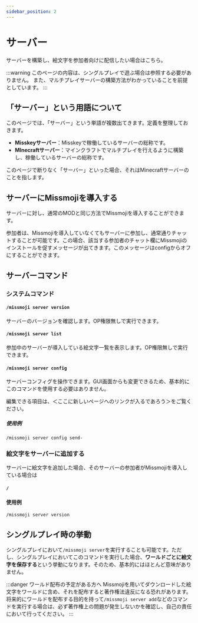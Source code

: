 ```yaml
---
sidebar_position: 2
---
```


# サーバー

サーバーを構築し、絵文字を参加者向けに配信したい場合はこちら。

:::warning
このページの内容は、シングルプレイで遊ぶ場合は参照する必要がありません。
また、マルチプレイサーバーの構築方法がわかっていることを前提としています。
:::

## 「サーバー」という用語について

このページでは、「サーバー」という単語が複数出てきます。定義を整理しておきます。

- **Misskeyサーバー**：Misskeyで稼働しているサーバーの総称です。
- **MInecraftサーバー**：マインクラフトでマルチプレイを行えるように構築し、稼働しているサーバーの総称です。

このページで断りなく「サーバー」といった場合、それはMinecraftサーバーのことを指します。

## サーバーにMissmojiを導入する

サーバーに対し、通常のMODと同じ方法でMissmojiを導入することができます。

参加者は、Missmojiを導入していなくてもサーバーに参加し、通常通りチャットすることが可能です。この場合、該当する参加者のチャット欄にMissmojiのインストールを促すメッセージが出てきます。このメッセージはconfigからオフにすることができます。

## サーバーコマンド

### システムコマンド

#### `/missmoji server version`

サーバーのバージョンを確認します。OP権限無しで実行できます。

#### `/missmoji server list`

参加中のサーバーが導入している絵文字一覧を表示します。OP権限無しで実行できます。

#### `/missmoji server config`

サーバーコンフィグを操作できます。GUI画面からも変更できるため、基本的にこのコマンドを使用する必要はありません。

編集できる項目は、＜ここに新しいページへのリンクが入るであろう＞をご覧ください。

##### 使用例

```
/missmoji server config send-
```

### 絵文字をサーバーに追加する

サーバーに絵文字を追加した場合、そのサーバーの参加者がMissmojiを導入している場合は

#### `/`

#### 使用例

```
/missmoji server version
```

## シングルプレイ時の挙動

シングルプレイにおいて`/missmoji server`を実行することも可能です。ただし、シングルプレイにおいてこのコマンドを実行した場合、**ワールドごとに絵文字を保存する**という挙動になります。そのため、基本的にはほとんど意味がありません。

:::danger ワールド配布の予定がある方へ
Missmojiを用いてダウンロードした絵文字をワールドに含め、それを配布すると著作権法違反になる恐れがあります。将来的にワールドを配布する目的を持って`/missmoji server add`などのコマンドを実行する場合は、必ず著作権上の問題が発生しないかを確認し、自己の責任において行ってください。
:::